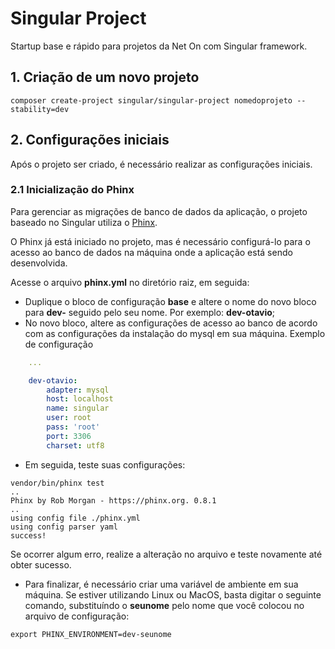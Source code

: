 # Singular Project
Startup base e rápido para projetos da Net On com Singular framework.

## 1. Criação de um novo projeto

```terminal
composer create-project singular/singular-project nomedoprojeto --stability=dev
```

## 2. Configurações iniciais

Após o projeto ser criado, é necessário realizar as configurações iniciais.

### 2.1 Inicialização do Phinx

Para gerenciar as migrações de banco de dados da aplicação, o projeto baseado no Singular utiliza o
[Phinx](https://phinx.org).

O Phinx já está iniciado no projeto, mas é necessário configurá-lo
para o acesso ao banco de dados na máquina onde a aplicação está sendo desenvolvida.

Acesse o arquivo __phinx.yml__ no diretório raiz, em seguida:

+ Duplique o bloco de configuração __base__ e altere o nome do novo bloco para __dev-__ seguido pelo seu nome.
Por exemplo: __dev-otavio__;
+ No novo bloco, altere as configurações de acesso ao banco de acordo com as configurações da instalação do
mysql em sua máquina. Exemplo de configuração

```yml
    ...

    dev-otavio:
        adapter: mysql
        host: localhost
        name: singular
        user: root
        pass: 'root'
        port: 3306
        charset: utf8

```
+ Em seguida, teste suas configurações:

```shell
vendor/bin/phinx test
..
Phinx by Rob Morgan - https://phinx.org. 0.8.1
..
using config file ./phinx.yml
using config parser yaml
success!
```
Se ocorrer algum erro, realize a alteração no arquivo e teste novamente até obter sucesso.

+ Para finalizar, é necessário criar uma variável de ambiente em sua máquina. Se estiver utilizando
Linux ou MacOS, basta digitar o seguinte comando, substituíndo o __seunome__ pelo nome que você colocou no
arquivo de configuração:

```shell
export PHINX_ENVIRONMENT=dev-seunome
```
